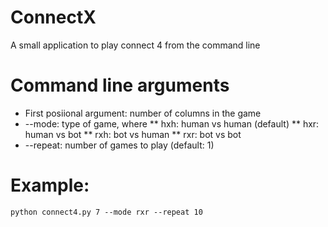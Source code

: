 # ConnectX

A small application to play connect 4 from the command line

# Command line arguments

* First posiional argument: number of columns in the game
* --mode: type of game, where
** hxh: human vs human (default)
** hxr: human vs bot
** rxh: bot vs human
** rxr: bot vs bot
* --repeat: number of games to play (default: 1)

# Example:

```python connect4.py 7 --mode rxr --repeat 10```
